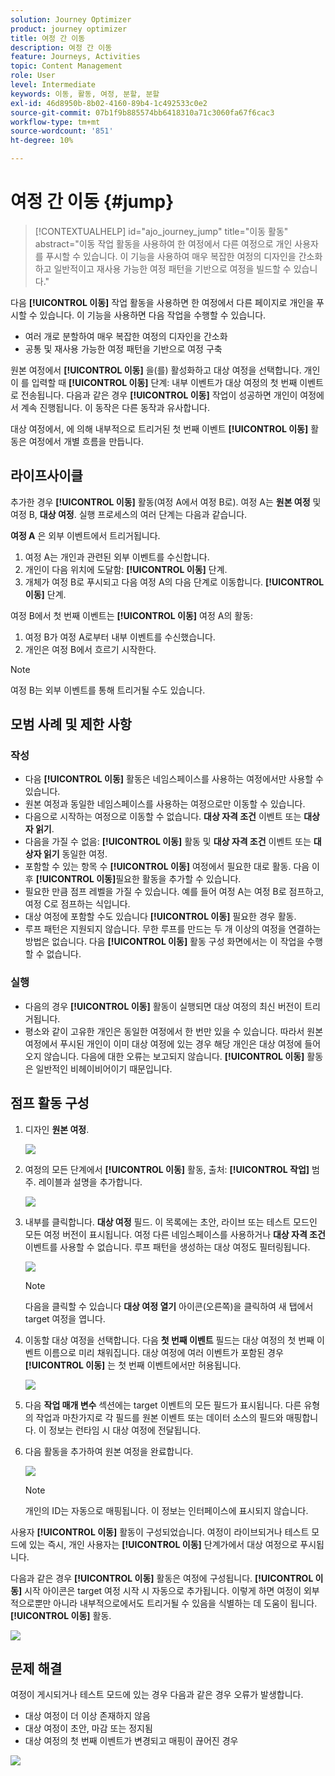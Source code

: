 ```yaml
---
solution: Journey Optimizer
product: journey optimizer
title: 여정 간 이동
description: 여정 간 이동
feature: Journeys, Activities
topic: Content Management
role: User
level: Intermediate
keywords: 이동, 활동, 여정, 분할, 분할
exl-id: 46d8950b-8b02-4160-89b4-1c492533c0e2
source-git-commit: 07b1f9b885574bb6418310a71c3060fa67f6cac3
workflow-type: tm+mt
source-wordcount: '851'
ht-degree: 10%

---
```


# 여정 간 이동 {#jump}

>[!CONTEXTUALHELP]
>id="ajo_journey_jump"
>title="이동 활동"
>abstract="이동 작업 활동을 사용하여 한 여정에서 다른 여정으로 개인 사용자를 푸시할 수 있습니다. 이 기능을 사용하여 매우 복잡한 여정의 디자인을 간소화하고 일반적이고 재사용 가능한 여정 패턴을 기반으로 여정을 빌드할 수 있습니다."

다음 **[!UICONTROL 이동]** 작업 활동을 사용하면 한 여정에서 다른 페이지로 개인을 푸시할 수 있습니다. 이 기능을 사용하면 다음 작업을 수행할 수 있습니다.

* 여러 개로 분할하여 매우 복잡한 여정의 디자인을 간소화
* 공통 및 재사용 가능한 여정 패턴을 기반으로 여정 구축

원본 여정에서 **[!UICONTROL 이동]** 을(를) 활성화하고 대상 여정을 선택합니다. 개인이 를 입력할 때 **[!UICONTROL 이동]** 단계: 내부 이벤트가 대상 여정의 첫 번째 이벤트로 전송됩니다. 다음과 같은 경우 **[!UICONTROL 이동]** 작업이 성공하면 개인이 여정에서 계속 진행됩니다. 이 동작은 다른 동작과 유사합니다.

대상 여정에서, 에 의해 내부적으로 트리거된 첫 번째 이벤트 **[!UICONTROL 이동]** 활동은 여정에서 개별 흐름을 만듭니다.

## 라이프사이클

추가한 경우 **[!UICONTROL 이동]** 활동(여정 A에서 여정 B로). 여정 A는 **원본 여정** 및 여정 B, **대상 여정**.
실행 프로세스의 여러 단계는 다음과 같습니다.

**여정 A** 은 외부 이벤트에서 트리거됩니다.

1. 여정 A는 개인과 관련된 외부 이벤트를 수신합니다.
1. 개인이 다음 위치에 도달함: **[!UICONTROL 이동]** 단계.
1. 개체가 여정 B로 푸시되고 다음 여정 A의 다음 단계로 이동합니다. **[!UICONTROL 이동]** 단계.

여정 B에서 첫 번째 이벤트는 **[!UICONTROL 이동]** 여정 A의 활동:

1. 여정 B가 여정 A로부터 내부 이벤트를 수신했습니다.
1. 개인은 여정 B에서 흐르기 시작한다.

>[!NOTE]
>
>여정 B는 외부 이벤트를 통해 트리거될 수도 있습니다.

## 모범 사례 및 제한 사항

### 작성

* 다음 **[!UICONTROL 이동]** 활동은 네임스페이스를 사용하는 여정에서만 사용할 수 있습니다.
* 원본 여정과 동일한 네임스페이스를 사용하는 여정으로만 이동할 수 있습니다.
* 다음으로 시작하는 여정으로 이동할 수 없습니다. **대상 자격 조건** 이벤트 또는 **대상자 읽기**.
* 다음을 가질 수 없음: **[!UICONTROL 이동]** 활동 및 **대상 자격 조건** 이벤트 또는 **대상자 읽기** 동일한 여정.
* 포함할 수 있는 항목 수 **[!UICONTROL 이동]** 여정에서 필요한 대로 활동. 다음 이후 **[!UICONTROL 이동]**&#x200B;필요한 활동을 추가할 수 있습니다.
* 필요한 만큼 점프 레벨을 가질 수 있습니다. 예를 들어 여정 A는 여정 B로 점프하고, 여정 C로 점프하는 식입니다.
* 대상 여정에 포함할 수도 있습니다 **[!UICONTROL 이동]** 필요한 경우 활동.
* 루프 패턴은 지원되지 않습니다. 무한 루프를 만드는 두 개 이상의 여정을 연결하는 방법은 없습니다. 다음 **[!UICONTROL 이동]** 활동 구성 화면에서는 이 작업을 수행할 수 없습니다.

### 실행

* 다음의 경우 **[!UICONTROL 이동]** 활동이 실행되면 대상 여정의 최신 버전이 트리거됩니다.
* 평소와 같이 고유한 개인은 동일한 여정에서 한 번만 있을 수 있습니다. 따라서 원본 여정에서 푸시된 개인이 이미 대상 여정에 있는 경우 해당 개인은 대상 여정에 들어오지 않습니다. 다음에 대한 오류는 보고되지 않습니다. **[!UICONTROL 이동]** 활동은 일반적인 비헤이비어이기 때문입니다.

## 점프 활동 구성

1. 디자인 **원본 여정**.

   ![](assets/jump1.png)

1. 여정의 모든 단계에서 **[!UICONTROL 이동]** 활동, 출처: **[!UICONTROL 작업]** 범주. 레이블과 설명을 추가합니다.

   ![](assets/jump2.png)

1. 내부를 클릭합니다. **대상 여정** 필드.
이 목록에는 초안, 라이브 또는 테스트 모드인 모든 여정 버전이 표시됩니다. 여정 다른 네임스페이스를 사용하거나 **대상 자격 조건** 이벤트를 사용할 수 없습니다. 루프 패턴을 생성하는 대상 여정도 필터링됩니다.

   ![](assets/jump3.png)

   >[!NOTE]
   >
   >다음을 클릭할 수 있습니다 **대상 여정 열기** 아이콘(오른쪽)을 클릭하여 새 탭에서 target 여정을 엽니다.

1. 이동할 대상 여정을 선택합니다.
다음 **첫 번째 이벤트** 필드는 대상 여정의 첫 번째 이벤트 이름으로 미리 채워집니다. 대상 여정에 여러 이벤트가 포함된 경우 **[!UICONTROL 이동]** 는 첫 번째 이벤트에서만 허용됩니다.

   ![](assets/jump4.png)

1. 다음 **작업 매개 변수** 섹션에는 target 이벤트의 모든 필드가 표시됩니다. 다른 유형의 작업과 마찬가지로 각 필드를 원본 이벤트 또는 데이터 소스의 필드와 매핑합니다. 이 정보는 런타임 시 대상 여정에 전달됩니다.
1. 다음 활동을 추가하여 원본 여정을 완료합니다.

   ![](assets/jump5.png)


   >[!NOTE]
   >
   >개인의 ID는 자동으로 매핑됩니다. 이 정보는 인터페이스에 표시되지 않습니다.

사용자 **[!UICONTROL 이동]** 활동이 구성되었습니다. 여정이 라이브되거나 테스트 모드에 있는 즉시, 개인 사용자는 **[!UICONTROL 이동]** 단계가에서 대상 여정으로 푸시됩니다.

다음과 같은 경우 **[!UICONTROL 이동]** 활동은 여정에 구성됩니다. **[!UICONTROL 이동]** 시작 아이콘은 target 여정 시작 시 자동으로 추가됩니다. 이렇게 하면 여정이 외부적으로뿐만 아니라 내부적으로에서도 트리거될 수 있음을 식별하는 데 도움이 됩니다. **[!UICONTROL 이동]** 활동.

![](assets/jump7.png)

## 문제 해결

여정이 게시되거나 테스트 모드에 있는 경우 다음과 같은 경우 오류가 발생합니다.
* 대상 여정이 더 이상 존재하지 않음
* 대상 여정이 초안, 마감 또는 정지됨
* 대상 여정의 첫 번째 이벤트가 변경되고 매핑이 끊어진 경우

![](assets/jump6.png)
